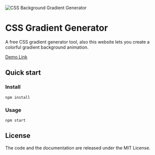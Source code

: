 ![CSS Background Gradient Generator](http://repo.afracode.com/css-gradient/demo.png "CSS Gradient Demo")

# CSS Gradient Generator

A free CSS gradient generator tool, also this website lets you create a colorful gradient background animation.

[Demo Link](http://repo.afracode.com/css-gradient/)

## Quick start

### Install

`npm install`

### Usage

`npm start`

## License

The code and the documentation are released under the MIT License.

